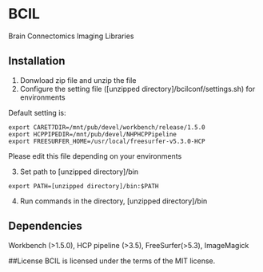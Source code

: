 # BCIL

Brain Connectomics Imaging Libraries


## Installation
1. Donwload zip file and unzip the file
2. Configure the setting file ([unzipped directory]/bcilconf/settings.sh) for environments

Default setting is:
```
export CARET7DIR=/mnt/pub/devel/workbench/release/1.5.0
export HCPPIPEDIR=/mnt/pub/devel/NHPHCPPipeline
export FREESURFER_HOME=/usr/local/freesurfer-v5.3.0-HCP
```
Please edit this file depending on your environments

3. Set path to [unzipped directory]/bin
```
export PATH=[unzipped directory]/bin:$PATH
```
4. Run commands in the directory, [unzipped directory]/bin

## Dependencies
Workbench (>1.5.0), HCP pipeline (>3.5), FreeSurfer(>5.3), ImageMagick

##License
BCIL is licensed under the terms of the MIT license.
